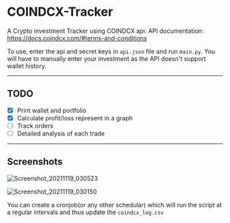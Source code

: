 # COINDCX-Tracker

A Crypto investment Tracker using COINDCX api.
API documentation: https://docs.coindcx.com/#terms-and-conditions

To use, enter the api and secret keys in `api.json` file and run `main.py`.
You will have to manually enter your investment as the API doesn't support wallet history.
***
## TODO

- [x] Print wallet and portfolio
- [x] Calculate profit/loss represent in a graph 
- [ ] Track orders
- [ ] Detailed analysis of each trade

***
## Screenshots
![Screenshot_20211119_030523](https://user-images.githubusercontent.com/76177177/142500485-1fbe3411-d042-4375-a5dc-ead5aa93803d.png)


![Screenshot_20211119_030150](https://user-images.githubusercontent.com/76177177/142500205-77ae55c1-3f24-4c67-92e7-d789a70f6a8e.png)



You can create a cronjob(or any other schedular) which will run the script at a regular intervals and thus update the `coindcx_log.csv` 
